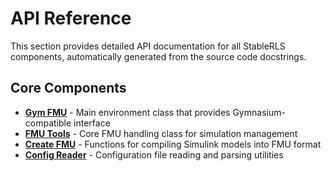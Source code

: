 # API Reference

This section provides detailed API documentation for all StableRLS components, automatically generated from the source code docstrings.

## Core Components

- **[Gym FMU](gymFMU.md)** - Main environment class that provides Gymnasium-compatible interface
- **[FMU Tools](fmutools.md)** - Core FMU handling class for simulation management  
- **[Create FMU](createFMU.md)** - Functions for compiling Simulink models into FMU format
- **[Config Reader](configreader.md)** - Configuration file reading and parsing utilities